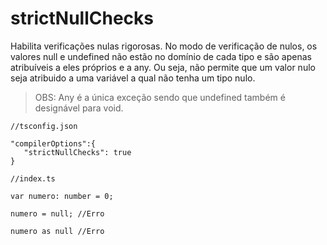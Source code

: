 # strictNullChecks

Habilita verificações nulas rigorosas. No modo de verificação de nulos, os valores null e undefined não estão no domínio de cada tipo e são apenas atribuíveis a eles próprios e a any. Ou seja, não permite que um valor nulo seja atribuido a uma variável a qual não tenha um tipo nulo.

> OBS: Any é a única exceção sendo que undefined também é designável para void.

```
//tsconfig.json

"compilerOptions":{
   "strictNullChecks": true 
}
```

```
//index.ts

var numero: number = 0;

numero = null; //Erro

numero as null //Erro
```
